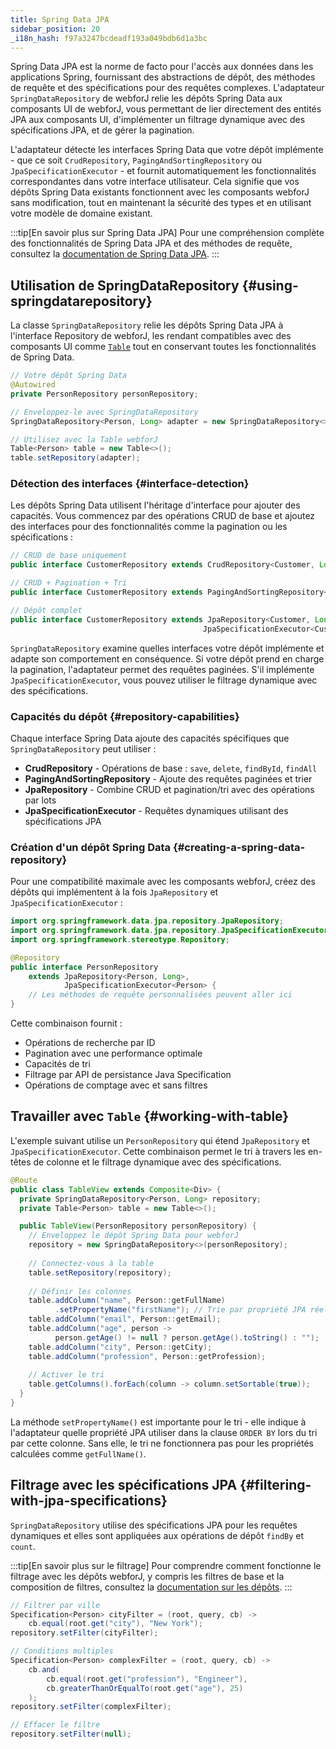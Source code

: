```yaml
---
title: Spring Data JPA
sidebar_position: 20
_i18n_hash: f97a3247bcdeadf193a049bdb6d1a3bc
---
```

Spring Data JPA est la norme de facto pour l'accès aux données dans les applications Spring, fournissant des abstractions de dépôt, des méthodes de requête et des spécifications pour des requêtes complexes. L'adaptateur `SpringDataRepository` de webforJ relie les dépôts Spring Data aux composants UI de webforJ, vous permettant de lier directement des entités JPA aux composants UI, d'implémenter un filtrage dynamique avec des spécifications JPA, et de gérer la pagination.

L'adaptateur détecte les interfaces Spring Data que votre dépôt implémente - que ce soit `CrudRepository`, `PagingAndSortingRepository` ou `JpaSpecificationExecutor` - et fournit automatiquement les fonctionnalités correspondantes dans votre interface utilisateur. Cela signifie que vos dépôts Spring Data existants fonctionnent avec les composants webforJ sans modification, tout en maintenant la sécurité des types et en utilisant votre modèle de domaine existant.

:::tip[En savoir plus sur Spring Data JPA]
Pour une compréhension complète des fonctionnalités de Spring Data JPA et des méthodes de requête, consultez la [documentation de Spring Data JPA](https://docs.spring.io/spring-data/jpa/reference/).
:::

## Utilisation de SpringDataRepository {#using-springdatarepository}

La classe `SpringDataRepository` relie les dépôts Spring Data JPA à l'interface Repository de webforJ, les rendant compatibles avec des composants UI comme [`Table`](../../components/table/overview) tout en conservant toutes les fonctionnalités de Spring Data.

```java
// Votre dépôt Spring Data
@Autowired
private PersonRepository personRepository;

// Enveloppez-le avec SpringDataRepository
SpringDataRepository<Person, Long> adapter = new SpringDataRepository<>(personRepository);

// Utilisez avec la Table webforJ
Table<Person> table = new Table<>();
table.setRepository(adapter);
```

### Détection des interfaces {#interface-detection}

Les dépôts Spring Data utilisent l'héritage d'interface pour ajouter des capacités. Vous commencez par des opérations CRUD de base et ajoutez des interfaces pour des fonctionnalités comme la pagination ou les spécifications :

```java
// CRUD de base uniquement
public interface CustomerRepository extends CrudRepository<Customer, Long> {}

// CRUD + Pagination + Tri
public interface CustomerRepository extends PagingAndSortingRepository<Customer, Long> {}

// Dépôt complet
public interface CustomerRepository extends JpaRepository<Customer, Long>, 
                                           JpaSpecificationExecutor<Customer> {}
```

`SpringDataRepository` examine quelles interfaces votre dépôt implémente et adapte son comportement en conséquence. Si votre dépôt prend en charge la pagination, l'adaptateur permet des requêtes paginées. S'il implémente `JpaSpecificationExecutor`, vous pouvez utiliser le filtrage dynamique avec des spécifications.

### Capacités du dépôt {#repository-capabilities}

Chaque interface Spring Data ajoute des capacités spécifiques que `SpringDataRepository` peut utiliser :

- **CrudRepository** - Opérations de base : `save`, `delete`, `findById`, `findAll`
- **PagingAndSortingRepository** - Ajoute des requêtes paginées et trier
- **JpaRepository** - Combine CRUD et pagination/tri avec des opérations par lots
- **JpaSpecificationExecutor** - Requêtes dynamiques utilisant des spécifications JPA

### Création d'un dépôt Spring Data {#creating-a-spring-data-repository}

Pour une compatibilité maximale avec les composants webforJ, créez des dépôts qui implémentent à la fois `JpaRepository` et `JpaSpecificationExecutor` :

```java title="PersonRepository.java"
import org.springframework.data.jpa.repository.JpaRepository;
import org.springframework.data.jpa.repository.JpaSpecificationExecutor;
import org.springframework.stereotype.Repository;

@Repository
public interface PersonRepository
    extends JpaRepository<Person, Long>,
            JpaSpecificationExecutor<Person> {
    // Les méthodes de requête personnalisées peuvent aller ici
}
```

Cette combinaison fournit :

- Opérations de recherche par ID
- Pagination avec une performance optimale
- Capacités de tri
- Filtrage par API de persistance Java Specification
- Opérations de comptage avec et sans filtres

## Travailler avec `Table` {#working-with-table}

L'exemple suivant utilise un `PersonRepository` qui étend `JpaRepository` et `JpaSpecificationExecutor`. Cette combinaison permet le tri à travers les en-têtes de colonne et le filtrage dynamique avec des spécifications.

```java title="TableView.java"
@Route
public class TableView extends Composite<Div> {
  private SpringDataRepository<Person, Long> repository;
  private Table<Person> table = new Table<>();

  public TableView(PersonRepository personRepository) {
    // Enveloppez le dépôt Spring Data pour webforJ
    repository = new SpringDataRepository<>(personRepository);
    
    // Connectez-vous à la table
    table.setRepository(repository);
    
    // Définir les colonnes
    table.addColumn("name", Person::getFullName)
          .setPropertyName("firstName"); // Trie par propriété JPA réelle
    table.addColumn("email", Person::getEmail);
    table.addColumn("age", person -> 
          person.getAge() != null ? person.getAge().toString() : "");
    table.addColumn("city", Person::getCity);
    table.addColumn("profession", Person::getProfession);
    
    // Activer le tri
    table.getColumns().forEach(column -> column.setSortable(true));
  }
}
```

La méthode `setPropertyName()` est importante pour le tri - elle indique à l'adaptateur quelle propriété JPA utiliser dans la clause `ORDER BY` lors du tri par cette colonne. Sans elle, le tri ne fonctionnera pas pour les propriétés calculées comme `getFullName()`.

## Filtrage avec les spécifications JPA {#filtering-with-jpa-specifications}

`SpringDataRepository` utilise des spécifications JPA pour les requêtes dynamiques et elles sont appliquées aux opérations de dépôt `findBy` et `count`.

:::tip[En savoir plus sur le filtrage]
Pour comprendre comment fonctionne le filtrage avec les dépôts webforJ, y compris les filtres de base et la composition de filtres, consultez la [documentation sur les dépôts](../../advanced/repository/overview).
::: 

```java
// Filtrer par ville
Specification<Person> cityFilter = (root, query, cb) -> 
    cb.equal(root.get("city"), "New York");
repository.setFilter(cityFilter);

// Conditions multiples
Specification<Person> complexFilter = (root, query, cb) -> 
    cb.and(
        cb.equal(root.get("profession"), "Engineer"),
        cb.greaterThanOrEqualTo(root.get("age"), 25)
    );
repository.setFilter(complexFilter);

// Effacer le filtre
repository.setFilter(null);
```
